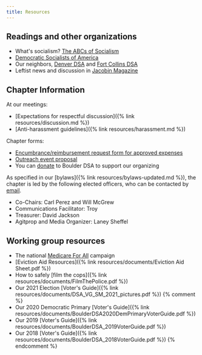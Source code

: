 ```yaml
---
title: Resources
---
```


## Readings and other organizations

* What's socialism? [The ABCs of Socialism](https://s3.jacobinmag.com/issues/jacobin-abcs.pdf)
* [Democratic Socialists of America](http://www.dsausa.org)
* Our neighbors, [Denver DSA](https://www.denverdsa.org) and [Fort Collins DSA](https://dsafc.org)
* Leftist news and discussion in [Jacobin Magazine](https://www.jacobinmag.com/)

## Chapter Information

At our meetings:

* [Expectations for respectful discussion]({% link resources/discussion.md %})
* [Anti-harassment guidelines]({% link resources/harassment.md %})

Chapter forms:

* [Encumbrance/reimbursement request form for approved expenses](https://docs.google.com/forms/d/14p6cRMIJeCveW2_ZV1dZTbRTjYxSEYj7Rs3s78gw7M4/viewform?edit_requested=true)
* [Outreach event proposal](https://docs.google.com/forms/d/e/1FAIpQLScOL8GUx2dOxktaIcTykt3ZOyYGOS9c1OSmsaEYSHTeR0V1GA/viewform)
* You can [donate](https://actionnetwork.org/fundraising/donation-to-boulder-dsa) to Boulder DSA to support our organizing

As specified in our [bylaws]({% link resources/bylaws-updated.md %}), the chapter is led by the following elected officers, who can be contacted by [email][email-officers].

* Co-Chairs: Carl Perez and Will McGrew
* Communications Facilitator: Troy
* Treasurer: David Jackson
* Agitprop and Media Organizer: Laney Sheffel

## Working group resources

* The national [Medicare For All](https://medicareforall.dsausa.org) campaign
* [Eviction Aid Resources]({% link resources/documents/Eviction Aid Sheet.pdf %})
* How to safely [film the cops]({% link resources/documents/FilmThePolice.pdf %})
* Our 2021 Election [Voter's Guide]({% link resources/documents/DSA_VG_SM_2021_pictures.pdf %})
{% comment %}
* Our 2020 Democratic Primary [Voter's Guide]({% link resources/documents/BoulderDSA2020DemPrimaryVoterGuide.pdf %})
* Our 2019 [Voter's Guide]({% link resources/documents/BoulderDSA_2019VoterGuide.pdf %})
* Our 2018 [Voter's Guide]({% link resources/documents/BoulderDSA_2018VoterGuide.pdf %})
{% endcomment %}

[email-officers]: mailto:boulderdsa@gmail.com
